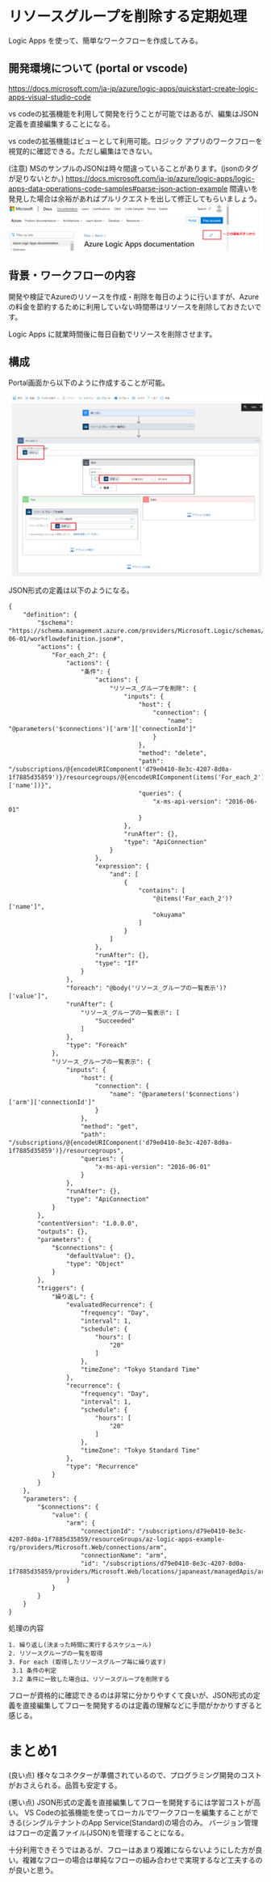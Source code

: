 # リソースグループを削除する定期処理

Logic Apps を使って、簡単なワークフローを作成してみる。

## 開発環境について (portal or vscode)

https://docs.microsoft.com/ja-jp/azure/logic-apps/quickstart-create-logic-apps-visual-studio-code

vs codeの拡張機能を利用して開発を行うことが可能ではあるが、編集はJSON定義を直接編集することになる。

vs codeの拡張機能はビューとして利用可能。ロジック アプリのワークフローを視覚的に確認できる。ただし編集はできない。

(注意) MSのサンプルのJSONは時々間違っていることがあります。(jsonのタグが足りないとか。)
https://docs.microsoft.com/ja-jp/azure/logic-apps/logic-apps-data-operations-code-samples#parse-json-action-example
間違いを発見した場合は余裕があればプルリクエストを出して修正してもらいましょう。
![image](./azure-docs-pullrequest.PNG)

## 背景・ワークフローの内容

開発や検証でAzureのリソースを作成・削除を毎日のように行いますが、Azureの料金を節約するために利用していない時間帯はリソースを削除しておきたいです。

Logic Apps に就業時間後に毎日自動でリソースを削除させます。


## 構成
Portal画面から以下のように作成することが可能。

![delete_resoucegroup_by_name](./delete_resoucegroup_by_name.PNG)

JSON形式の定義は以下のようになる。
```
{
    "definition": {
        "$schema": "https://schema.management.azure.com/providers/Microsoft.Logic/schemas/2016-06-01/workflowdefinition.json#",
        "actions": {
            "For_each_2": {
                "actions": {
                    "条件": {
                        "actions": {
                            "リソース_グループを削除": {
                                "inputs": {
                                    "host": {
                                        "connection": {
                                            "name": "@parameters('$connections')['arm']['connectionId']"
                                        }
                                    },
                                    "method": "delete",
                                    "path": "/subscriptions/@{encodeURIComponent('d79e0410-8e3c-4207-8d0a-1f7885d35859')}/resourcegroups/@{encodeURIComponent(items('For_each_2')?['name'])}",
                                    "queries": {
                                        "x-ms-api-version": "2016-06-01"
                                    }
                                },
                                "runAfter": {},
                                "type": "ApiConnection"
                            }
                        },
                        "expression": {
                            "and": [
                                {
                                    "contains": [
                                        "@items('For_each_2')?['name']",
                                        "okuyama"
                                    ]
                                }
                            ]
                        },
                        "runAfter": {},
                        "type": "If"
                    }
                },
                "foreach": "@body('リソース_グループの一覧表示')?['value']",
                "runAfter": {
                    "リソース_グループの一覧表示": [
                        "Succeeded"
                    ]
                },
                "type": "Foreach"
            },
            "リソース_グループの一覧表示": {
                "inputs": {
                    "host": {
                        "connection": {
                            "name": "@parameters('$connections')['arm']['connectionId']"
                        }
                    },
                    "method": "get",
                    "path": "/subscriptions/@{encodeURIComponent('d79e0410-8e3c-4207-8d0a-1f7885d35859')}/resourcegroups",
                    "queries": {
                        "x-ms-api-version": "2016-06-01"
                    }
                },
                "runAfter": {},
                "type": "ApiConnection"
            }
        },
        "contentVersion": "1.0.0.0",
        "outputs": {},
        "parameters": {
            "$connections": {
                "defaultValue": {},
                "type": "Object"
            }
        },
        "triggers": {
            "繰り返し": {
                "evaluatedRecurrence": {
                    "frequency": "Day",
                    "interval": 1,
                    "schedule": {
                        "hours": [
                            "20"
                        ]
                    },
                    "timeZone": "Tokyo Standard Time"
                },
                "recurrence": {
                    "frequency": "Day",
                    "interval": 1,
                    "schedule": {
                        "hours": [
                            "20"
                        ]
                    },
                    "timeZone": "Tokyo Standard Time"
                },
                "type": "Recurrence"
            }
        }
    },
    "parameters": {
        "$connections": {
            "value": {
                "arm": {
                    "connectionId": "/subscriptions/d79e0410-8e3c-4207-8d0a-1f7885d35859/resourceGroups/az-logic-apps-example-rg/providers/Microsoft.Web/connections/arm",
                    "connectionName": "arm",
                    "id": "/subscriptions/d79e0410-8e3c-4207-8d0a-1f7885d35859/providers/Microsoft.Web/locations/japaneast/managedApis/arm"
                }
            }
        }
    }
}
```
処理の内容
```
1. 繰り返し(決まった時間に実行するスケジュール)
2. リソースグループの一覧を取得
3. For each (取得したリソースグループ毎に繰り返す)
 3.1 条件の判定 
 3.2 条件に一致した場合は、リソースグループを削除する
```
フローが資格的に確認できるのは非常に分かりやすくて良いが、JSON形式の定義を直接編集してフローを開発するのは定義の理解などに手間がかかりすぎると感じる。

# まとめ1
(良い点)
様々なコネクターが準備されているので、プログラミング開発のコストがおさえられる。品質も安定する。

(悪い点)
JSON形式の定義を直接編集してフローを開発するには学習コストが高い。
VS Codeの拡張機能を使ってローカルでワークフローを編集することができる(シングルテナントのApp Service(Standard)の場合のみ。
バージョン管理はフローの定義ファイル(JSON)を管理することになる。

十分利用できそうではあるが、フローはあまり複雑にならないようにした方が良い。複雑なフローの場合は単純なフローの組み合わせで実現するなど工夫するのが良いと思う。


